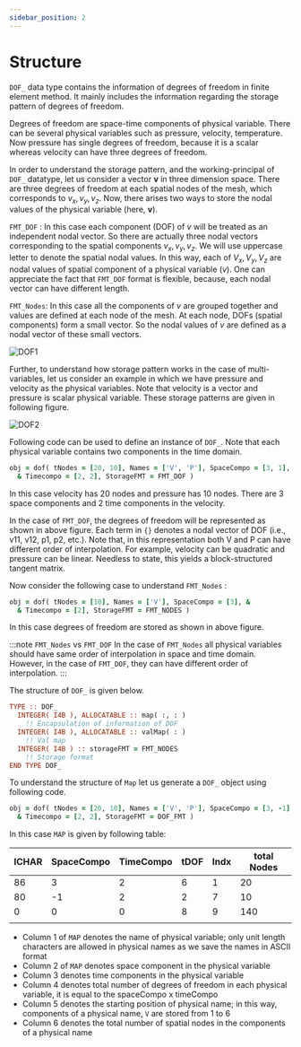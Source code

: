 ```yaml
---
sidebar_position: 2
---
```


# Structure

<!-- markdownlint-disable MD041 MD013 MD033 MD012 -->

`DOF_` data type contains the information of degrees of freedom in finite element method. It mainly includes the information regarding the storage pattern of degrees of freedom.

Degrees of freedom are space-time components of physical variable. There can be several physical variables such as pressure, velocity, temperature. Now pressure has single degrees of freedom, because it is a scalar whereas velocity can have three degrees of freedom.

In order to understand the storage pattern, and the working-principal of `DOF_` datatype, let us consider a vector $\textbf{v}$ in three dimension space. There are three degrees of freedom at each spatial nodes of the mesh, which corresponds to $v_x, v_y, v_z$. Now, there arises two ways to store the nodal values of the physical variable (here, $\textbf{v}$).

`FMT_DOF` : In this case each component (DOF) of $v$ will be treated as an independent nodal vector. So there are actually three nodal vectors corresponding to the spatial components $v_x, v_y, v_z$. We will use uppercase letter to denote the spatial nodal values. In this way, each of $V_x, V_y, V_z$ are nodal values of spatial component of a physical variable ($v$). One can appreciate the fact that `FMT_DOF` format is flexible, because, each nodal vector can have different length.

`FMT_Nodes`: In this case all the components of $v$ are grouped together and values are defined at each node of the mesh. At each node, DOFs (spatial components) form a small vector. So the nodal values of $v$ are defined as a nodal vector of these small vectors.

![DOF1](figures/DOF1.svg)

Further, to understand how storage pattern works in the case of multi-variables, let us consider an example in which we have pressure and velocity as the physical variables. Note that velocity is a vector and pressure is scalar physical variable. These storage patterns are given in following figure.

![DOF2](figures/DOF2.svg)

Following code can be used to define an instance of `DOF_`. Note that each physical variable contains two components in the time domain.

```fortran
obj = dof( tNodes = [20, 10], Names = ['V', 'P'], SpaceCompo = [3, 1], &
  & Timecompo = [2, 2], StorageFMT = FMT_DOF )
```

In this case velocity has 20 nodes and pressure has 10 nodes. There are 3 space components and 2 time components in the velocity.

In the case of `FMT_DOF`, the degrees of freedom will be represented as shown in above figure. Each term in `{}` denotes a nodal vector of DOF (i.e., v11, v12, p1, p2, etc.). Note that, in this representation both V and P can have different order of interpolation. For example, velocity can be quadratic and pressure can be linear. Needless to state, this yields a block-structured tangent matrix.

Now consider the following case to understand `FMT_Nodes` :

```fortran
obj = dof( tNodes = [10], Names = ['V'], SpaceCompo = [3], &
  & Timecompo = [2], StorageFMT = FMT_NODES )
```

In this case degrees of freedom are stored as shown in above figure.

:::note `FMT_Nodes` vs `FMT_DOF`
In the case of `FMT_Nodes` all physical variables should have same order of interpolation in space and time domain. However, in the case of `FMT_DOF`, they can have different order of interpolation.
:::

The structure of `DOF_` is given below.

```fortran
TYPE :: DOF_
  INTEGER( I4B ), ALLOCATABLE :: map( :, : )
    !! Encapsulation of information of DOF
  INTEGER( I4B ), ALLOCATABLE :: valMap( : )
    !! Val map
  INTEGER( I4B ) :: storageFMT = FMT_NODES
    !! Storage format
END TYPE DOF_
```

To understand the structure of `Map` let us generate a `DOF_` object using following code.

```fortran
obj = dof( tNodes = [20, 10], Names = ['V', 'P'], SpaceCompo = [3, -1], &
  & Timecompo = [2, 2], StorageFMT = DOF_FMT )
```

In this case `MAP` is given by following table:

| ICHAR | SpaceCompo | TimeCompo | tDOF | Indx | total Nodes |
| ----- | ---------- | --------- | ---- | ---- | ----------- |
| 86    | 3          | 2         | 6    | 1    | 20          |
| 80    | -1         | 2         | 2    | 7    | 10          |
| 0     | 0          | 0         | 8    | 9    | 140         |
|       |            |           |      |      |             |

- Column 1 of `MAP` denotes the name of physical variable; only unit length characters are allowed in physical names as we save the names in ASCII format
- Column 2 of `MAP` denotes space component in the physical variable
- Column 3 denotes time components in the physical variable
- Column 4 denotes total number of degrees of freedom in each physical variable, it is equal to the spaceCompo x timeCompo
- Column 5 denotes the starting position of physical name; in this way, components of a physical name, `V` are stored from 1 to 6
- Column 6 denotes the total number of spatial nodes in the components of a physical name
